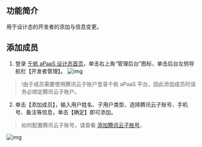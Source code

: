 ## 功能简介
用于设计态的开发者的添加与信息变更。




## 添加成员
1. 登录 [千帆 aPaaS 设计态首页](https://apaas.cloud.tencent.com/)，单击右上角“管理后台”图标，单击后台左侧导航栏【开发者管理】。
 ![img](https://main.qcloudimg.com/raw/96feffba064493b6bf79eb3f8deb8460.png)        
>!由于成员需要使用腾讯云子账户登录千帆 aPaaS 平台，因此添加成员时请务必绑定腾讯云子账户。
2. 单击【添加成员】，输入用户姓名、子用户类型、选择腾讯云子账号、手机号、备注等信息，单击【确定】即可添加。
>如何配置腾讯云子账号，请查看 [添加腾讯云子账号](https://cloud.tencent.com/document/product/1365/57493)。

![img](https://main.qcloudimg.com/raw/cc3956b2478a5bd4e01040510f904b2e.png)        
